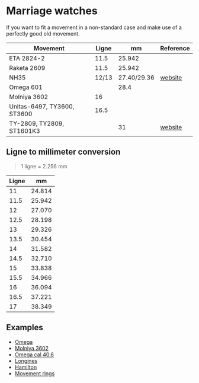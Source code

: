 # Marriage watches

If you want to fit a movement in a non-standard case and make use of a perfectly good old movement.

| Movement | Ligne | mm | Reference |
|-|-|-|-|
| ETA 2824-2 | 11.5 | 25.942 | |
| Raketa 2609 | 11.5 | 25.942 | |
| NH35 | 12/13 | 27.40/29.36 | [website](https://calibercorner.com/seiko-caliber-nh35a/) |
| Omega 601 | | 28.4 | |
| Molniya 3602 | 16 | | |
| Unitas-6497, TY3600, ST3600 | 16.5 | | |
| TY-2809, TY2809, ST1601K3 | | 31 | [website](https://calibercorner.com/seagull-caliber-ty2809/) |

## Ligne to millimeter conversion

> 1 ligne = 2.256 mm

| Ligne | mm |
|-|-|
| 11 | 24.814 |
| 11.5 | 25.942 |
| 12 | 27.070 |
| 12.5 | 28.198 |
| 13 | 29.326 |
| 13.5 | 30.454 |
| 14 | 31.582 |
| 14.5 | 32.710 |
| 15 | 33.838 |
| 15.5 | 34.966 |
| 16 | 36.094 |
| 16.5 | 37.221 |
| 17 | 38.349 |

## Examples

- [Omega](https://www.ebay.co.uk/itm/386650088173)
- [Molniya 3602](https://www.ebay.co.uk/itm/266572846773)
- [Omega cal 40.6](https://www.ebay.co.uk/itm/256383256116)
- [Longines](https://www.ebay.co.uk/itm/225514766616?)
- [Hamilton](https://www.ebay.co.uk/itm/256109526719?)
- [Movement rings](https://www.ebay.co.uk/itm/334509711439)
